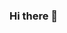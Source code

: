 ### Hi there 👋

<!--
**Sayangeeky/Sayangeeky** is a ✨ _special_ ✨ repository because its `README.md` (this file) appears on your GitHub profile.

Here are some ideas to get you started:

- 🔭 I’m currently working on MERN 
- 🌱 I’m currently learning Full stack web developmeent
- 📫 How to reach me: www.linkedin.com/in/sayan-dasgupta-73094b1a1

-->
